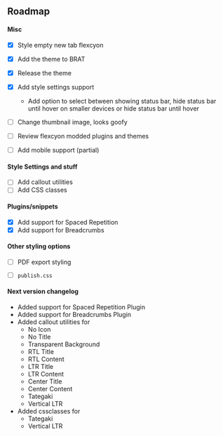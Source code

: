 ## Roadmap

#### Misc
- [x] Style empty new tab flexcyon
- [x] Add the theme to BRAT
- [x] Release the theme
- [x] Add style settings support
  - Add option to select between showing status bar, hide status bar until hover on smaller devices or hide status bar until hover
  <!-- - Support toggle showing of certain status bar for plugins like Pomodoro and Typing Speed etc (hide specific stuff, kinda pain to do) -->

- [ ] Change thumbnail image, looks goofy
- [ ] Review flexcyon modded plugins and themes
- [ ] Add mobile support (partial)

#### Style Settings and stuff
- [ ] Add callout utilities 
- [ ] Add CSS classes

#### Plugins/snippets
- [x] Add support for Spaced Repetition
- [x] Add support for Breadcrumbs

#### Other styling options
- [ ] PDF export styling
- [ ] `publish.css`


#### Next version changelog
- Added support for Spaced Repetition Plugin
- Added support for Breadcrumbs Plugin
- Added callout utilities for
  - No Icon
  - No Title
  - Transparent Background
  - RTL Title
  - RTL Content
  - LTR Title
  - LTR Content
  - Center Title
  - Center Content
  - Tategaki
  - Vertical LTR
- Added cssclasses for
  - Tategaki
  - Vertical LTR



<!-- - Updated documentation for style settings -->
<!-- --font-smallest -->
<!-- --font-smaller -->
<!-- --font-small -->

<!-- Font weights -->
<!-- --font-thin -->
<!-- --font-normal -->
<!-- --font-medium -->
<!-- --font-semibold -->
<!-- --font-bold -->
<!-- --font-extrabold -->
<!-- --font-black -->